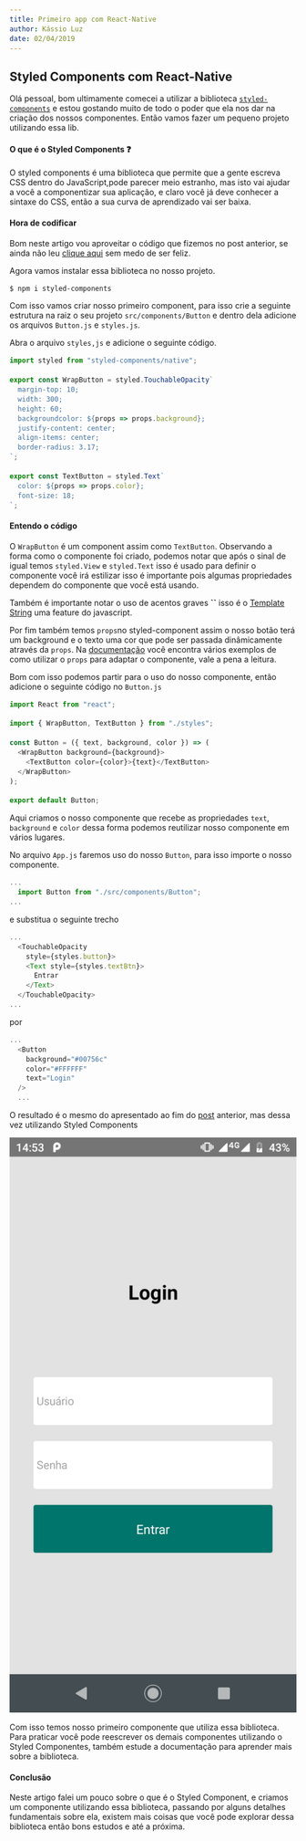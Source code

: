 ```yaml
---
title: Primeiro app com React-Native
author: Kássio Luz
date: 02/04/2019
---
```


## Styled Components com React-Native

Olá pessoal, bom ultimamente comecei a utilizar a biblioteca [`styled-components`]() e estou gostando muito de todo o poder que ela nos dar na criação dos nossos componentes. Então vamos fazer um pequeno projeto utilizando essa lib.

#### O que é o Styled Components :question:

O styled components é uma biblioteca que permite que a gente escreva CSS dentro do JavaScript,pode parecer meio estranho, mas isto vai ajudar a você a componentizar sua aplicação, e claro você já deve conhecer a sintaxe do CSS, então a sua curva de aprendizado vai ser baixa.

#### Hora de codificar

Bom neste artigo vou aproveitar o código que fizemos no post anterior, se ainda não leu [clique aqui](https://medium.com/@kassio.vieira7/primeiro-app-com-react-native-5b2096c8ac26) sem medo de ser feliz.

Agora vamos instalar essa biblioteca no nosso projeto.

```sh
$ npm i styled-components
```

Com isso vamos criar nosso primeiro component, para isso crie a seguinte estrutura na raiz o seu projeto `src/components/Button` e dentro dela adicione os arquivos `Button.js` e `styles.js`.

Abra o arquivo `styles,js` e adicione o seguinte código.

```js
import styled from "styled-components/native";

export const WrapButton = styled.TouchableOpacity`
  margin-top: 10;
  width: 300;
  height: 60;
  backgroundcolor: ${props => props.background};
  justify-content: center;
  align-items: center;
  border-radius: 3.17;
`;

export const TextButton = styled.Text`
  color: ${props => props.color};
  font-size: 18;
`;
```

#### Entendo o código

O `WrapButton` é um component assim como `TextButton`. Observando a forma como o componente foi criado, podemos notar que após o sinal de igual temos `styled.View` e `styled.Text` isso é usado para definir o componente você irá estilizar isso é importante pois algumas propriedades dependem do componente que você está usando.

Também é importante notar o uso de acentos graves **``** isso é o [Template String](https://developer.mozilla.org/pt-BR/docs/Web/JavaScript/Reference/template_strings) uma feature do javascript.

Por fim também temos `props`no styled-component assim o nosso botão terá um background e o texto uma cor que pode ser passada dinâmicamente através da `props`. Na [documentação](https://www.styled-components.com/docs/basics#adapting-based-on-props) você encontra vários exemplos de como utilizar o `props` para adaptar o componente, vale a pena a leitura.

Bom com isso podemos partir para o uso do nosso componente, então adicione o seguinte código no `Button.js`

```js
import React from "react";

import { WrapButton, TextButton } from "./styles";

const Button = ({ text, background, color }) => (
  <WrapButton background={background}>
    <TextButton color={color}>{text}</TextButton>
  </WrapButton>
);

export default Button;
```

Aqui criamos o nosso componente que recebe as propriedades `text`, `background` e `color` dessa forma podemos reutilizar nosso componente em vários lugares.

No arquivo `App.js` faremos uso do nosso `Button`, para isso importe o nosso componente.

```js
...
  import Button from "./src/components/Button";
...
```

e substitua o seguinte trecho

```js
...
  <TouchableOpacity
    style={styles.button}>
    <Text style={styles.textBtn}>
      Entrar
    </Text>
  </TouchableOpacity>
...
```

por

```js
...
  <Button
    background="#00756c"
    color="#FFFFFF"
    text="Login"
  />
  ...
```

O resultado é o mesmo do apresentado ao fim do [post]() anterior, mas dessa vez utilizando Styled Components

![resultado4](https://github.com/KassioVieira/tutoriais/blob/master/4.png "resultado4")

Com isso temos nosso primeiro componente que utiliza essa biblioteca. Para praticar você pode reescrever os demais componentes utilizando o Styled Componentes, também estude a documentação para aprender mais sobre a biblioteca.

#### Conclusão

Neste artigo falei um pouco sobre o que é o Styled Component, e criamos um componente utilizando essa biblioteca, passando por alguns detalhes fundamentais sobre ela, existem mais coisas que você pode explorar dessa biblioteca então bons estudos e até a próxima.
